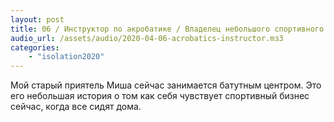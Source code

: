 ```yaml
---
layout: post
title: 06 / Инструктор по акробатике / Владелец небольшого спортивного бизнеса
audio_url: /assets/audio/2020-04-06-acrobatics-instructor.mз3
categories: 
    - "isolation2020"
---
```

Мой старый приятель Миша сейчас занимается батутным центром. Это его небольшая история о том как себя чувствует спортивный бизнес сейчас, когда все сидят дома.